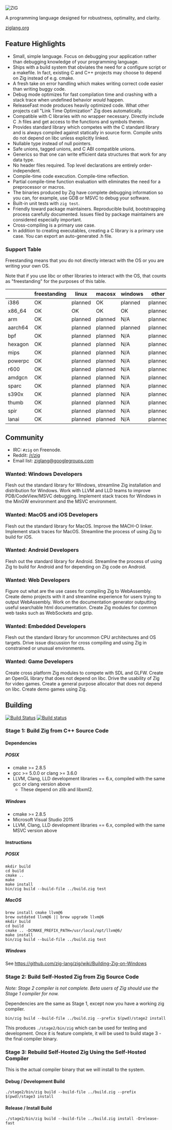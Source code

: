 ![ZIG](http://ziglang.org/zig-logo.svg)

A programming language designed for robustness, optimality, and
clarity.

[ziglang.org](http://ziglang.org)

## Feature Highlights

 * Small, simple language. Focus on debugging your application rather than
   debugging knowledge of your programming language.
 * Ships with a build system that obviates the need for a configure script
   or a makefile. In fact, existing C and C++ projects may choose to depend on
   Zig instead of e.g. cmake.
 * A fresh take on error handling which makes writing correct code easier than
   writing buggy code.
 * Debug mode optimizes for fast compilation time and crashing with a stack trace
   when undefined behavior *would* happen.
 * ReleaseFast mode produces heavily optimized code. What other projects call
   "Link Time Optimization" Zig does automatically.
 * Compatible with C libraries with no wrapper necessary. Directly include
   C .h files and get access to the functions and symbols therein.
 * Provides standard library which competes with the C standard library and is
   always compiled against statically in source form. Compile units do not
   depend on libc unless explicitly linked.
 * Nullable type instead of null pointers.
 * Safe unions, tagged unions, and C ABI compatible unions.
 * Generics so that one can write efficient data structures that work for any
   data type.
 * No header files required. Top level declarations are entirely
   order-independent.
 * Compile-time code execution. Compile-time reflection.
 * Partial compile-time function evaluation with eliminates the need for
   a preprocessor or macros.
 * The binaries produced by Zig have complete debugging information so you can,
   for example, use GDB or MSVC to debug your software.
 * Built-in unit tests with `zig test`.
 * Friendly toward package maintainers. Reproducible build, bootstrapping
   process carefully documented. Issues filed by package maintainers are
   considered especially important.
 * Cross-compiling is a primary use case.
 * In addition to creating executables, creating a C library is a primary use
   case. You can export an auto-generated .h file.

### Support Table

Freestanding means that you do not directly interact with the OS
or you are writing your own OS.

Note that if you use libc or other libraries to interact with the OS,
that counts as "freestanding" for the purposes of this table.

|             | freestanding | linux   | macosx  | windows | other   |
|-------------|--------------|---------|---------|---------|---------|
|i386         | OK           | planned | OK      | planned | planned |
|x86_64       | OK           | OK      | OK      | OK      | planned |
|arm          | OK           | planned | planned | N/A     | planned |
|aarch64      | OK           | planned | planned | planned | planned |
|bpf          | OK           | planned | planned | N/A     | planned |
|hexagon      | OK           | planned | planned | N/A     | planned |
|mips         | OK           | planned | planned | N/A     | planned |
|powerpc      | OK           | planned | planned | N/A     | planned |
|r600         | OK           | planned | planned | N/A     | planned |
|amdgcn       | OK           | planned | planned | N/A     | planned |
|sparc        | OK           | planned | planned | N/A     | planned |
|s390x        | OK           | planned | planned | N/A     | planned |
|thumb        | OK           | planned | planned | N/A     | planned |
|spir         | OK           | planned | planned | N/A     | planned |
|lanai        | OK           | planned | planned | N/A     | planned |

## Community

 * IRC: `#zig` on Freenode.
 * Reddit: [/r/zig](https://www.reddit.com/r/zig)
 * Email list: [ziglang@googlegroups.com](https://groups.google.com/forum/#!forum/ziglang)

### Wanted: Windows Developers

Flesh out the standard library for Windows, streamline Zig installation and
distribution for Windows. Work with LLVM and LLD teams to improve
PDB/CodeView/MSVC debugging. Implement stack traces for Windows in the MinGW
environment and the MSVC environment.

### Wanted: MacOS and iOS Developers

Flesh out the standard library for MacOS. Improve the MACH-O linker. Implement
stack traces for MacOS. Streamline the process of using Zig to build for
iOS.

### Wanted: Android Developers

Flesh out the standard library for Android. Streamline the process of using
Zig to build for Android and for depending on Zig code on Android.

### Wanted: Web Developers

Figure out what are the use cases for compiling Zig to WebAssembly. Create demo
projects with it and streamline experience for users trying to output
WebAssembly. Work on the documentation generator outputting useful searchable html
documentation. Create Zig modules for common web tasks such as WebSockets and gzip.

### Wanted: Embedded Developers

Flesh out the standard library for uncommon CPU architectures and OS targets.
Drive issue discussion for cross compiling and using Zig in constrained
or unusual environments.

### Wanted: Game Developers

Create cross platform Zig modules to compete with SDL and GLFW. Create an
OpenGL library that does not depend on libc. Drive the usability of Zig
for video games. Create a general purpose allocator that does not depend on
libc. Create demo games using Zig.

## Building

[![Build Status](https://travis-ci.org/zig-lang/zig.svg?branch=master)](https://travis-ci.org/zig-lang/zig)
[![Build status](https://ci.appveyor.com/api/projects/status/4t80mk2dmucrc38i/branch/master?svg=true)](https://ci.appveyor.com/project/andrewrk/zig-d3l86/branch/master)

### Stage 1: Build Zig from C++ Source Code

#### Dependencies

##### POSIX

 * cmake >= 2.8.5
 * gcc >= 5.0.0 or clang >= 3.6.0
 * LLVM, Clang, LLD development libraries == 6.x, compiled with the same gcc or clang version above
   - These depend on zlib and libxml2.

##### Windows

 * cmake >= 2.8.5
 * Microsoft Visual Studio 2015
 * LLVM, Clang, LLD development libraries == 6.x, compiled with the same MSVC version above

#### Instructions

##### POSIX

```
mkdir build
cd build
cmake ..
make
make install
bin/zig build --build-file ../build.zig test
```

##### MacOS

```
brew install cmake llvm@6
brew outdated llvm@6 || brew upgrade llvm@6
mkdir build
cd build
cmake .. -DCMAKE_PREFIX_PATH=/usr/local/opt/llvm@6/
make install
bin/zig build --build-file ../build.zig test
```

##### Windows

See https://github.com/zig-lang/zig/wiki/Building-Zig-on-Windows

### Stage 2: Build Self-Hosted Zig from Zig Source Code

*Note: Stage 2 compiler is not complete. Beta users of Zig should use the
Stage 1 compiler for now.*

Dependencies are the same as Stage 1, except now you have a working zig compiler.

```
bin/zig build --build-file ../build.zig --prefix $(pwd)/stage2 install
```

This produces `./stage2/bin/zig` which can be used for testing and development.
Once it is feature complete, it will be used to build stage 3 - the final compiler
binary.

### Stage 3: Rebuild Self-Hosted Zig Using the Self-Hosted Compiler

This is the actual compiler binary that we will install to the system.

#### Debug / Development Build

```
./stage2/bin/zig build --build-file ../build.zig --prefix $(pwd)/stage3 install
```

#### Release / Install Build

```
./stage2/bin/zig build --build-file ../build.zig install -Drelease-fast
```
